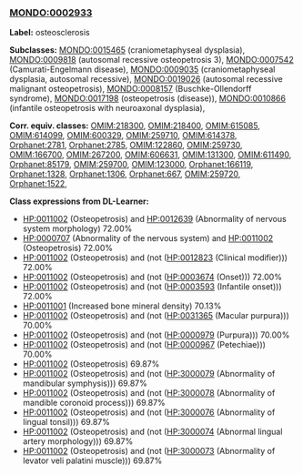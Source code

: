 
### [MONDO:0002933](http://purl.obolibrary.org/obo/MONDO_0002933)
**Label:** osteosclerosis

**Subclasses:** [MONDO:0015465](http://purl.obolibrary.org/obo/MONDO_0015465) (craniometaphyseal dysplasia), [MONDO:0009818](http://purl.obolibrary.org/obo/MONDO_0009818) (autosomal recessive osteopetrosis 3), [MONDO:0007542](http://purl.obolibrary.org/obo/MONDO_0007542) (Camurati-Engelmann disease), [MONDO:0009035](http://purl.obolibrary.org/obo/MONDO_0009035) (craniometaphyseal dysplasia, autosomal recessive), [MONDO:0019026](http://purl.obolibrary.org/obo/MONDO_0019026) (autosomal recessive malignant osteopetrosis), [MONDO:0008157](http://purl.obolibrary.org/obo/MONDO_0008157) (Buschke-Ollendorff syndrome), [MONDO:0017198](http://purl.obolibrary.org/obo/MONDO_0017198) (osteopetrosis (disease)), [MONDO:0010866](http://purl.obolibrary.org/obo/MONDO_0010866) (infantile osteopetrosis with neuroaxonal dysplasia), 

**Corr. equiv. classes:** [OMIM:218300](http://purl.obolibrary.org/obo/OMIM_218300), [OMIM:218400](http://purl.obolibrary.org/obo/OMIM_218400), [OMIM:615085](http://purl.obolibrary.org/obo/OMIM_615085), [OMIM:614099](http://purl.obolibrary.org/obo/OMIM_614099), [OMIM:600329](http://purl.obolibrary.org/obo/OMIM_600329), [OMIM:259710](http://purl.obolibrary.org/obo/OMIM_259710), [OMIM:614378](http://purl.obolibrary.org/obo/OMIM_614378), [Orphanet:2781](http://www.orpha.net/ORDO/Orphanet_2781), [Orphanet:2785](http://www.orpha.net/ORDO/Orphanet_2785), [OMIM:122860](http://purl.obolibrary.org/obo/OMIM_122860), [OMIM:259730](http://purl.obolibrary.org/obo/OMIM_259730), [OMIM:166700](http://purl.obolibrary.org/obo/OMIM_166700), [OMIM:267200](http://purl.obolibrary.org/obo/OMIM_267200), [OMIM:606631](http://purl.obolibrary.org/obo/OMIM_606631), [OMIM:131300](http://purl.obolibrary.org/obo/OMIM_131300), [OMIM:611490](http://purl.obolibrary.org/obo/OMIM_611490), [Orphanet:85179](http://www.orpha.net/ORDO/Orphanet_85179), [OMIM:259700](http://purl.obolibrary.org/obo/OMIM_259700), [OMIM:123000](http://purl.obolibrary.org/obo/OMIM_123000), [Orphanet:166119](http://www.orpha.net/ORDO/Orphanet_166119), [Orphanet:1328](http://www.orpha.net/ORDO/Orphanet_1328), [Orphanet:1306](http://www.orpha.net/ORDO/Orphanet_1306), [Orphanet:667](http://www.orpha.net/ORDO/Orphanet_667), [OMIM:259720](http://purl.obolibrary.org/obo/OMIM_259720), [Orphanet:1522](http://www.orpha.net/ORDO/Orphanet_1522), 

**Class expressions from DL-Learner:**

- [HP:0011002](http://purl.obolibrary.org/obo/HP_0011002) (Osteopetrosis) and [HP:0012639](http://purl.obolibrary.org/obo/HP_0012639) (Abnormality of nervous system morphology) 72.00%
- [HP:0000707](http://purl.obolibrary.org/obo/HP_0000707) (Abnormality of the nervous system) and [HP:0011002](http://purl.obolibrary.org/obo/HP_0011002) (Osteopetrosis) 72.00%
- [HP:0011002](http://purl.obolibrary.org/obo/HP_0011002) (Osteopetrosis) and (not ([HP:0012823](http://purl.obolibrary.org/obo/HP_0012823) (Clinical modifier))) 72.00%
- [HP:0011002](http://purl.obolibrary.org/obo/HP_0011002) (Osteopetrosis) and (not ([HP:0003674](http://purl.obolibrary.org/obo/HP_0003674) (Onset))) 72.00%
- [HP:0011002](http://purl.obolibrary.org/obo/HP_0011002) (Osteopetrosis) and (not ([HP:0003593](http://purl.obolibrary.org/obo/HP_0003593) (Infantile onset))) 72.00%
- [HP:0011001](http://purl.obolibrary.org/obo/HP_0011001) (Increased bone mineral density) 70.13%
- [HP:0011002](http://purl.obolibrary.org/obo/HP_0011002) (Osteopetrosis) and (not ([HP:0031365](http://purl.obolibrary.org/obo/HP_0031365) (Macular purpura))) 70.00%
- [HP:0011002](http://purl.obolibrary.org/obo/HP_0011002) (Osteopetrosis) and (not ([HP:0000979](http://purl.obolibrary.org/obo/HP_0000979) (Purpura))) 70.00%
- [HP:0011002](http://purl.obolibrary.org/obo/HP_0011002) (Osteopetrosis) and (not ([HP:0000967](http://purl.obolibrary.org/obo/HP_0000967) (Petechiae))) 70.00%
- [HP:0011002](http://purl.obolibrary.org/obo/HP_0011002) (Osteopetrosis) 69.87%
- [HP:0011002](http://purl.obolibrary.org/obo/HP_0011002) (Osteopetrosis) and (not ([HP:3000079](http://purl.obolibrary.org/obo/HP_3000079) (Abnormality of mandibular symphysis))) 69.87%
- [HP:0011002](http://purl.obolibrary.org/obo/HP_0011002) (Osteopetrosis) and (not ([HP:3000078](http://purl.obolibrary.org/obo/HP_3000078) (Abnormality of mandible coronoid process))) 69.87%
- [HP:0011002](http://purl.obolibrary.org/obo/HP_0011002) (Osteopetrosis) and (not ([HP:3000076](http://purl.obolibrary.org/obo/HP_3000076) (Abnormality of lingual tonsil))) 69.87%
- [HP:0011002](http://purl.obolibrary.org/obo/HP_0011002) (Osteopetrosis) and (not ([HP:3000074](http://purl.obolibrary.org/obo/HP_3000074) (Abnormal lingual artery morphology))) 69.87%
- [HP:0011002](http://purl.obolibrary.org/obo/HP_0011002) (Osteopetrosis) and (not ([HP:3000073](http://purl.obolibrary.org/obo/HP_3000073) (Abnormality of levator veli palatini muscle))) 69.87%


